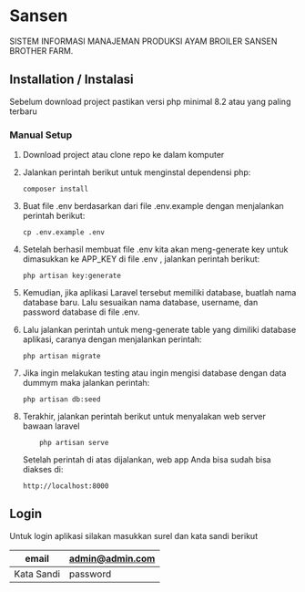# Sansen

SISTEM INFORMASI MANAJEMAN PRODUKSI AYAM BROILER SANSEN BROTHER FARM.

## Installation / Instalasi

Sebelum download project pastikan versi php minimal 8.2 atau yang paling terbaru

### Manual Setup

1.  Download project atau clone repo ke dalam komputer
2.  Jalankan perintah berikut untuk menginstal dependensi php:
    ```
    composer install
    ```
3.  Buat file .env berdasarkan dari file .env.example dengan menjalankan perintah berikut:
    ```
    cp .env.example .env
    ```
4.  Setelah berhasil membuat file .env kita akan meng-generate key untuk dimasukkan ke APP_KEY di file .env , jalankan perintah berikut:
    ```
    php artisan key:generate
    ```
5.  Kemudian, jika aplikasi Laravel tersebut memiliki database, buatlah nama database baru. Lalu sesuaikan nama database, username, dan password database di file .env.
6.  Lalu jalankan perintah untuk meng-generate table yang dimiliki database aplikasi, caranya dengan menjalankan perintah:
    ```
    php artisan migrate
    ```
7.  Jika ingin melakukan testing atau ingin mengisi database dengan data dummym maka jalankan perintah:
    ```
    php artisan db:seed
    ```
8.  Terakhir, jalankan perintah berikut untuk menyalakan web server bawaan laravel

    ```
        php artisan serve
    ```

    Setelah perintah di atas dijalankan, web app Anda bisa sudah bisa diakses di:

        http://localhost:8000

## Login

Untuk login aplikasi silakan masukkan surel dan kata sandi berikut

| email      | admin@admin.com |
| ---------- | --------------- |
| Kata Sandi | password        |
